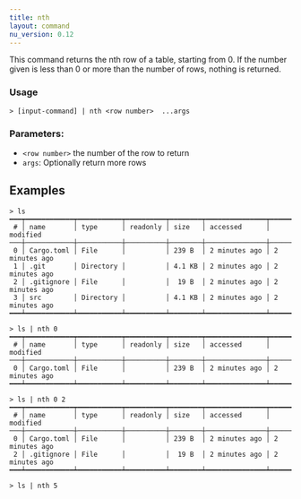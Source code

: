 ```yaml
---
title: nth
layout: command
nu_version: 0.12
---
```


This command returns the nth row of a table, starting from 0.
If the number given is less than 0 or more than the number of rows, nothing is returned.

### Usage
```shell
> [input-command] | nth <row number>  ...args
```
### Parameters:
* `<row number>` the number of the row to return
* `args`: Optionally return more rows

## Examples
```shell
> ls
━━━┯━━━━━━━━━━━━┯━━━━━━━━━━━┯━━━━━━━━━━┯━━━━━━━━┯━━━━━━━━━━━━━━━┯━━━━━━━━━━━━━━━
 # │ name       │ type      │ readonly │ size   │ accessed      │ modified
───┼────────────┼───────────┼──────────┼────────┼───────────────┼───────────────
 0 │ Cargo.toml │ File      │          │ 239 B  │ 2 minutes ago │ 2 minutes ago
 1 │ .git       │ Directory │          │ 4.1 KB │ 2 minutes ago │ 2 minutes ago
 2 │ .gitignore │ File      │          │  19 B  │ 2 minutes ago │ 2 minutes ago
 3 │ src        │ Directory │          │ 4.1 KB │ 2 minutes ago │ 2 minutes ago
━━━┷━━━━━━━━━━━━┷━━━━━━━━━━━┷━━━━━━━━━━┷━━━━━━━━┷━━━━━━━━━━━━━━━┷━━━━━━━━━━━━━━━

> ls | nth 0
━━━┯━━━━━━━━━━━━┯━━━━━━━━━━━┯━━━━━━━━━━┯━━━━━━━━┯━━━━━━━━━━━━━━━┯━━━━━━━━━━━━━━━
 # │ name       │ type      │ readonly │ size   │ accessed      │ modified
───┼────────────┼───────────┼──────────┼────────┼───────────────┼───────────────
 0 │ Cargo.toml │ File      │          │ 239 B  │ 2 minutes ago │ 2 minutes ago
━━━┷━━━━━━━━━━━━┷━━━━━━━━━━━┷━━━━━━━━━━┷━━━━━━━━┷━━━━━━━━━━━━━━━┷━━━━━━━━━━━━━━━

> ls | nth 0 2
━━━┯━━━━━━━━━━━━┯━━━━━━━━━━━┯━━━━━━━━━━┯━━━━━━━━┯━━━━━━━━━━━━━━━┯━━━━━━━━━━━━━━━
 # │ name       │ type      │ readonly │ size   │ accessed      │ modified
───┼────────────┼───────────┼──────────┼────────┼───────────────┼───────────────
 0 │ Cargo.toml │ File      │          │ 239 B  │ 2 minutes ago │ 2 minutes ago
 2 │ .gitignore │ File      │          │  19 B  │ 2 minutes ago │ 2 minutes ago
━━━┷━━━━━━━━━━━━┷━━━━━━━━━━━┷━━━━━━━━━━┷━━━━━━━━┷━━━━━━━━━━━━━━━┷━━━━━━━━━━━━━━━

> ls | nth 5
```
